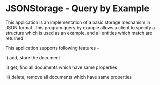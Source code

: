 # JSONStorage - Query by Example

This application is an implementation of a basic storage mechanism in JSON format. 
This  program query by exanple allows a client to specify a structure which is used as an example,
and all entities which match are returned

This application supports following features - 

   i) add, store the document
   
   ii) get, find all documents which have same properties
   
   iii) delete, remove all documents which have same properties
